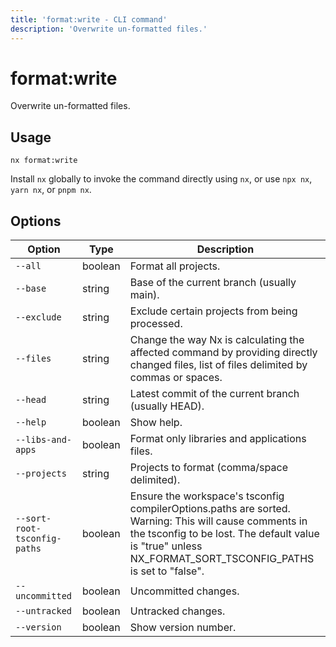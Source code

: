 ```yaml
---
title: 'format:write - CLI command'
description: 'Overwrite un-formatted files.'
---
```


# format:write

Overwrite un-formatted files.

## Usage

```shell
nx format:write
```

Install `nx` globally to invoke the command directly using `nx`, or use `npx nx`, `yarn nx`, or `pnpm nx`.

## Options

| Option                       | Type    | Description                                                                                                                                                                                                         |
| ---------------------------- | ------- | ------------------------------------------------------------------------------------------------------------------------------------------------------------------------------------------------------------------- |
| `--all`                      | boolean | Format all projects.                                                                                                                                                                                                |
| `--base`                     | string  | Base of the current branch (usually main).                                                                                                                                                                          |
| `--exclude`                  | string  | Exclude certain projects from being processed.                                                                                                                                                                      |
| `--files`                    | string  | Change the way Nx is calculating the affected command by providing directly changed files, list of files delimited by commas or spaces.                                                                             |
| `--head`                     | string  | Latest commit of the current branch (usually HEAD).                                                                                                                                                                 |
| `--help`                     | boolean | Show help.                                                                                                                                                                                                          |
| `--libs-and-apps`            | boolean | Format only libraries and applications files.                                                                                                                                                                       |
| `--projects`                 | string  | Projects to format (comma/space delimited).                                                                                                                                                                         |
| `--sort-root-tsconfig-paths` | boolean | Ensure the workspace's tsconfig compilerOptions.paths are sorted. Warning: This will cause comments in the tsconfig to be lost. The default value is "true" unless NX_FORMAT_SORT_TSCONFIG_PATHS is set to "false". |
| `--uncommitted`              | boolean | Uncommitted changes.                                                                                                                                                                                                |
| `--untracked`                | boolean | Untracked changes.                                                                                                                                                                                                  |
| `--version`                  | boolean | Show version number.                                                                                                                                                                                                |
